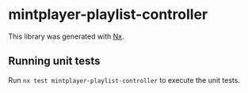 # mintplayer-playlist-controller

This library was generated with [Nx](https://nx.dev).

## Running unit tests

Run `nx test mintplayer-playlist-controller` to execute the unit tests.
